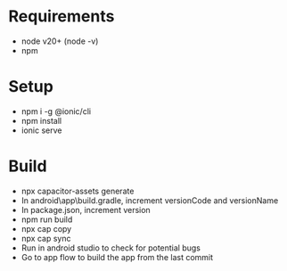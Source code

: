 # Requirements

- node v20+ (node -v)
- npm

# Setup

- npm i -g @ionic/cli
- npm install
- ionic serve

# Build

- npx capacitor-assets generate
- In android\app\build.gradle, increment versionCode and versionName
- In package.json, increment version
- npm run build
- npx cap copy 
- npx cap sync
- Run in android studio to check for potential bugs
- Go to app flow to build the app from the last commit
